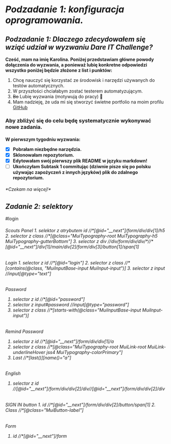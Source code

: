 
## <h1> *Podzadanie 1: konfiguracja oprogramowania.*
### <h2> *Podzadanie 1: Dlaczego zdecydowałem się wziąć udział w wyzwaniu Dare IT Challenge?*
__Cześć, mam na imię Karolina. Poniżej przedstawiam główne powody dołączenia do wyzwania, 
a ponieważ lubię konkretne odpowiedzi wszystko poniżej będzie złożone z list i punktów:__ 
1. Chcę nauczyć się korzystać ze środowisk i narzędzi używanych do testów automatycznych.
2. W przyszłości chciałabym zostać testerem automatyzującym.
3. ~~Bo~~ Lubię wyzwania (motywują do pracy) 🙂
4. Mam nadzieję, że uda mi się stworzyć świetne portfolio na moim profilu [GitHub](https://github.com/rkarolina)

<h3>Aby zbliżyć się do celu będę systematycznie wykonywać nowe zadania.
<h4>W pierwszym tygodniu wyzwania:

- [x] Pobrałam niezbędne narzędzia.
- [x] Sklonowałam repozytorium.
- [x] Edytowałam swój pierwszy plik README w języku markdown!
- [ ] Ukończyłam Subtask 1 commitując (dziwnie pisze się po polsku używając zapożyczeń z innych języków) plik do zdalnego repozytorium.

<h6>*Czekam na więcej!*


### <h2> *Zadanie 2: selektory*
#login
<h6> Scouts Panel
1. selektor z atrybutem id 
//*[@id="__next"]/form/div/div[1]/h5  
2. selector z class
//*[@class="MuiTypography-root MuiTypography-h5 MuiTypography-gutterBottom"] 
3. selector z div
//div/form/div/div/*//*[@id="__next"]/div[1]/main/div[2]/form/div[3]/button[1]/span[1]

<h6>Login
1. selector z id
//*[@id="login"]
2. selector z class
//*[contains(@class, "MuiInputBase-input MuiInput-input")] 
3. selector z input
//input[@type="text"] 

<h6> Password

1. selector z id
//*[@id="password"]
2. selector z input#password
//input[@type="password"] 
3. selector z class
//*[starts-with(@class="MuiInputBase-input MuiInput-input")] 

<h6> Remind Password

1. selector z id
//*[@id="__next"]/form/div/div[1]/a
2. selector z class
//*[@class="MuiTypography-root MuiLink-root MuiLink-underlineHover jss4 MuiTypography-colorPrimary"]
3. Last
//*[last()][name()="a"]

<h6> English

1. selector z id
//*[@id="__next"]/form/div/div[2]/div//*[@id="__next"]/form/div/div[2]/div

<h6>SIGN IN button
1. id
//*[@id="__next"]/form/div/div[2]/button/span[1]
2. Class
//*[@class="MuiButton-label"]


<h6> Form

1. id
    //*[@id="__next"]/form